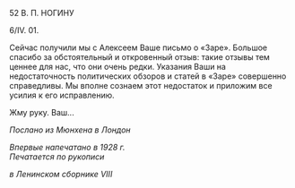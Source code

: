 52 В. П. НОГИНУ

6/IV. 01.

Сейчас получили мы с Алексеем Ваше письмо о «Заре». Большое спасибо за обстоя­тельный и откровенный отзыв: такие отзывы тем ценнее для нас, что они очень редки. Указания Ваши на недостаточность политических обзоров и статей в «Заре» совершен­но справедливы. Мы вполне сознаем этот недостаток и приложим все усилия к его ис­правлению.

Жму руку. Ваш...

_Послано из Мюнхена в Лондон_

_Впервые напечатано в 1928 г.                                                                     Печатается по рукописи_

_в Ленинском сборнике_ _VIII_